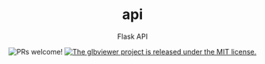 <h1 align="center">
  api
</h1>
<p align="center">
  Flask API
</p>

<p align="center">
  <img src="https://img.shields.io/badge/PRs-welcome-brightgreen.svg" alt="PRs welcome!" />
  <a href="https://github.com/fuesorg/glbviewer/blob/master/LICENSE">
    <img src="https://img.shields.io/badge/license-MIT-blue.svg" alt="The glbviewer project is released under the MIT license." />
  </a>
</p>